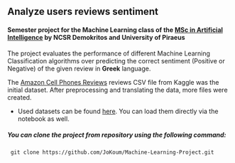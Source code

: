 ## Analyze users reviews sentiment

#### Semester project for the Machine Learning class of the [MSc in Artificial Intelligence](http://msc-ai.iit.demokritos.gr/) by NCSR Demokritos and University of Piraeus

The project evaluates the performance of different Machine Learning Classification algorithms over predicting the correct sentiment (Positive or Negative) of the given review in **Greek** language.

The [Amazon Cell Phones Reviews](https://www.kaggle.com/grikomsn/amazon-cell-phones-reviews) reviews CSV file from Kaggle was the initial dataset. After preprocessing and translating the data, more files were created.

- Used datasets can be found [here](https://drive.google.com/drive/folders/1-WGObbkfur67vylKkT7mdXsxOMB7czOx?usp=sharing). You can load them directly via the notebook as well.


##### You can clone the project from repository using the following command:

     git clone https://github.com/JoKoum/Machine-Learning-Project.git